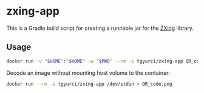 # zxing-app

This is a Gradle build script for creating a runnable jar for the [ZXing][]
library.

## Usage

```sh
docker run -v "$HOME":"$HOME" -w "$PWD" --rm -i tgyurci/zxing-app QR_code.png
```

Decode an image without mounting host volume to the container:

```sh
docker run --rm -i tgyurci/zxing-app /dev/stdin < QR_code.png
```

[ZXing]: https://github.com/zxing/zxing
